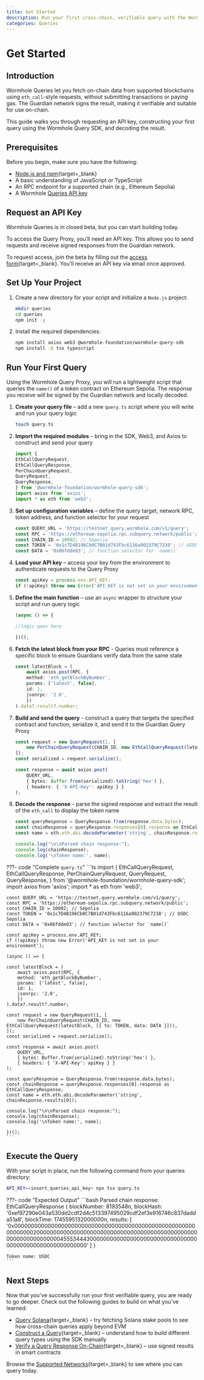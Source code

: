 ```yaml
---
title: Get Started
description: Run your first cross-chain, verifiable query with the Wormhole Queries SDK and Proxy, using eth_call to fetch token metadata.
categories: Queries
---
```


# Get Started

## Introduction

Wormhole Queries let you fetch on-chain data from supported blockchains using `eth_call`-style requests, without submitting transactions or paying gas. The Guardian network signs the result, making it verifiable and suitable for use on-chain.

This guide walks you through requesting an API key, constructing your first query using the Wormhole Query SDK, and decoding the result.

## Prerequisites

Before you begin, make sure you have the following:

 - [Node.js and npm](https://docs.npmjs.com/downloading-and-installing-node-js-and-npm){target=\_blank} 
 - A basic understanding of JavaScript or TypeScript
 - An RPC endpoint for a supported chain (e.g., Ethereum Sepolia)
 - A Wormhole [Queries API key](#request-an-api-key)

## Request an API Key

Wormhole Queries is in closed beta, but you can start building today.

To access the Query Proxy, you’ll need an API key. This allows you to send requests and receive signed responses from the Guardian network.

To request access, join the beta by filling out the [access form](https://forms.clickup.com/45049775/f/1aytxf-10244/JKYWRUQ70AUI99F32Q){target=\_blank}. You’ll receive an API key via email once approved.

## Set Up Your Project

1. Create a new directory for your script and initialize a `Node.js` project:

    ```bash
    mkdir queries
    cd queries
    npm init -y
    ```

2. Install the required dependencies:

    ```bash
    npm install axios web3 @wormhole-foundation/wormhole-query-sdk
    npm install -D tsx typescript
    ```

## Run Your First Query

Using the Wormhole Query Proxy, you will run a lightweight script that queries the `name()` of a token contract on Ethereum Sepolia. The response you receive will be signed by the Guardian network and locally decoded.

1. **Create your query file** – add a new `query.ts` script where you will write and run your query logic

    ```bash
    touch query.ts
    ```

2. **Import the required modules** – bring in the SDK, Web3, and Axios to construct and send your query

    ```typescript
    import {
    EthCallQueryRequest,
    EthCallQueryResponse,
    PerChainQueryRequest,
    QueryRequest,
    QueryResponse,
    } from '@wormhole-foundation/wormhole-query-sdk';
    import axios from 'axios';
    import * as eth from 'web3';
    ```

3.  **Set up configuration variables** – define the query target, network RPC, token address, and function selector for your request

    ```ts
    const QUERY_URL = 'https://testnet.query.wormhole.com/v1/query';
    const RPC = 'https://ethereum-sepolia.rpc.subquery.network/public';
    const CHAIN_ID = 10002; // Sepolia
    const TOKEN = '0x1c7D4B196Cb0C7B01d743Fbc6116a902379C7238'; // USDC Contract on Sepolia
    const DATA = '0x06fdde03'; // function selector for `name()`
    ```

4. **Load your API key** – access your key from the environment to authenticate requests to the Query Proxy

    ```ts
    const apiKey = process.env.API_KEY;
    if (!apiKey) throw new Error('API_KEY is not set in your environment');
    ```

5. **Define the main function** – use an `async` wrapper to structure your script and run query logic

    ```ts
    (async () => {

    //logic goes here
    
    })();
    ```

6. **Fetch the latest block from your RPC** - Queries must reference a specific block to ensure Guardians verify data from the same state

    ```ts
    const latestBlock = (
        await axios.post(RPC, {
        method: 'eth_getBlockByNumber',
        params: ['latest', false],
        id: 1,
        jsonrpc: '2.0',
        })
    ).data?.result?.number;
    ```

7. **Build and send the query** - construct a query that targets the specified contract and function, serialize it, and send it to the Guardian Query Proxy

    ```ts
    const request = new QueryRequest(1, [
        new PerChainQueryRequest(CHAIN_ID, new EthCallQueryRequest(latestBlock, [{ to: TOKEN, data: DATA }])),
    ]);
    const serialized = request.serialize();

    const response = await axios.post(
        QUERY_URL,
        { bytes: Buffer.from(serialized).toString('hex') },
        { headers: { 'X-API-Key': apiKey } }
    );
    ```

8. **Decode the response** - parse the signed response and extract the result of the `eth_call` to display the token name

    ```ts
    const queryResponse = QueryResponse.from(response.data.bytes);
    const chainResponse = queryResponse.responses[0].response as EthCallQueryResponse;
    const name = eth.eth.abi.decodeParameter('string', chainResponse.results[0]);

    console.log("\n\nParsed chain response:");
    console.log(chainResponse);
    console.log('\nToken name:', name);
    ```

???- code "Complete `query.ts`"
    ```ts
    import {
    EthCallQueryRequest,
    EthCallQueryResponse,
    PerChainQueryRequest,
    QueryRequest,
    QueryResponse,
    } from '@wormhole-foundation/wormhole-query-sdk';
    import axios from 'axios';
    import * as eth from 'web3';

    const QUERY_URL = 'https://testnet.query.wormhole.com/v1/query';
    const RPC = 'https://ethereum-sepolia.rpc.subquery.network/public';
    const CHAIN_ID = 10002; // Sepolia
    const TOKEN = '0x1c7D4B196Cb0C7B01d743Fbc6116a902379C7238'; // USDC Sepolia
    const DATA = '0x06fdde03'; // function selector for `name()`

    const apiKey = process.env.API_KEY;
    if (!apiKey) throw new Error('API_KEY is not set in your environment');

    (async () => {

    const latestBlock = (
        await axios.post(RPC, {
        method: 'eth_getBlockByNumber',
        params: ['latest', false],
        id: 1,
        jsonrpc: '2.0',
        })
    ).data?.result?.number;

    const request = new QueryRequest(1, [
        new PerChainQueryRequest(CHAIN_ID, new EthCallQueryRequest(latestBlock, [{ to: TOKEN, data: DATA }])),
    ]);
    const serialized = request.serialize();

    const response = await axios.post(
        QUERY_URL,
        { bytes: Buffer.from(serialized).toString('hex') },
        { headers: { 'X-API-Key': apiKey } }
    );

    const queryResponse = QueryResponse.from(response.data.bytes);
    const chainResponse = queryResponse.responses[0].response as EthCallQueryResponse;
    const name = eth.eth.abi.decodeParameter('string', chainResponse.results[0]);

    console.log("\n\nParsed chain response:");
    console.log(chainResponse);
    console.log('\nToken name:', name);

    })();
    ```

## Execute the Query

With your script in place, run the following command from your queries directory:

```bash
API_KEY=<insert_queries_api_key> npx tsx query.ts
```

???- code "Expected Output"
    ```bash
    Parsed chain response:
    EthCallQueryResponse {
    blockNumber: 8193548n,
    blockHash: '0xef97290e043a530dd2cdf2d4c513397495029cdf2ef3e916746c837dadda51a8',
    blockTime: 1745595132000000n,
    results: [
        '0x000000000000000000000000000000000000000000000000000000000000002000000000000000000000000000000000000000000000000000000000000000045553444300000000000000000000000000000000000000000000000000000000'
    ]
    }

    Token name: USDC
    ```

## Next Steps

Now that you've successfully run your first verifiable query, you are ready to go deeper. Check out the following guides to build on what you've learned:

 - [Query Solana](https://github.com/wormhole-foundation/demo-queries-ts/blob/main/src/query_solana_stake_pool.ts){target=\_blank} – try fetching Solana stake pools to see how cross-chain queries apply beyond EVM
 - [Construct a Query](){target=\_blank} – understand how to build different query types using the SDK manually
 - [Verify a Query Response On-Chain](){target=\_blank} – use signed results in smart contracts

Browse the [Supported Networks](){target=\_blank} to see where you can query today.

